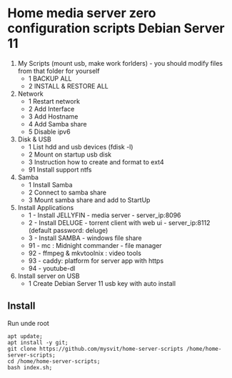 # Home media server zero configuration scripts Debian Server 11

1. My Scripts (mount usb, make work forlders) - you should modify files from that folder for yourself
   * 1 BACKUP ALL
   * 2 INSTALL & RESTORE ALL
2. Network
   * 1 Restart network
   * 2 Add Interface
   * 3 Add Hostname
   * 4 Add Samba share
   * 5 Disable ipv6
3. Disk & USB
   * 1 List hdd and usb devices (fdisk -l)
   * 2 Mount on startup usb disk
   * 3 Instruction how to create and format to ext4
   * 91 Install support ntfs
4. Samba
   * 1 Install Samba
   * 2 Connect to samba share
   * 3 Mount samba share and add to StartUp
5. Install Applications
   * 1  - Install JELLYFIN - media server - server_ip:8096
   * 2  - Install DELUGE - torrent client with web ui - server_ip:8112 (default password: deluge)
   * 3  - Install SAMBA - windows file share
   * 91 - mc : Midnight commander - file manager
   * 92 - ffmpeg & mkvtoolnix : video tools
   * 93 - caddy: platform for server app with https
   * 94 - youtube-dl
6. Install server on USB
   * 1 Create Debian Server 11 usb key with auto install

## Install 

Run unde root

```
apt update;
apt install -y git;
git clone https://github.com/mysvit/home-server-scripts /home/home-server-scripts;
cd /home/home-server-scripts;
bash index.sh;
```
